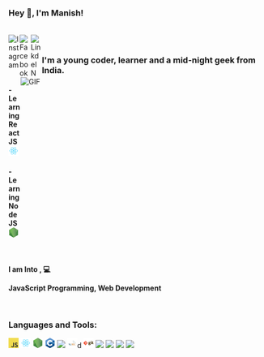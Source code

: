 <!--
**manish-kushwah/manish-kushwah** is a ✨ _special_ ✨ repository because its `README.md` (this file) appears on your GitHub profile.

Here are some ideas to get you started:

- 🔭 I’m currently working on ...
- 🌱 I’m currently learning ...
- 👯 I’m looking to collaborate on ...
- 🤔 I’m looking for help with ...
- 💬 Ask me about ...
- 📫 How to reach me: ...
- 😄 Pronouns: ...
- ⚡ Fun fact: ...
-->


### Hey 👋, I'm Manish! 

<br/>
<a href="https://www.instagram.com/maniish_kushwah/">
  <img align="left" alt="Instagram" width="22px" src="https://cdn.jsdelivr.net/npm/simple-icons@v3/icons/instagram.svg" />
</a>
<a href="https://www.facebook.com/manikushwah.9">
  <img align="left" alt="Facebook" width="22px" src="https://cdn.jsdelivr.net/npm/simple-icons@3.1.0/icons/facebook.svg" />
</a>
<a href="https://www.linkedin.com/in/manishkushwah758/">
  <img align="left" alt="LinkdeIN" width="22px" src="https://cdn.jsdelivr.net/npm/simple-icons@v3/icons/linkedin.svg" />
</a>

<br />
<img align="right" alt="GIF" width="480" height="280" src="https://media.giphy.com/media/USV0ym3bVWQJJmNu3N/giphy.gif" />

### I'm a young coder, learner and a mid-night geek from India.

#### -  Learning ReactJS <code><img height="20" src="https://raw.githubusercontent.com/github/explore/80688e429a7d4ef2fca1e82350fe8e3517d3494d/topics/react/react.png"></code>
#### -  Learning NodeJS <code><img height="20" src="https://raw.githubusercontent.com/github/explore/80688e429a7d4ef2fca1e82350fe8e3517d3494d/topics/nodejs/nodejs.png"></code>

<br />

**I am Into , 💻**

**JavaScript Programming, Web Development**

<br />

### Languages and Tools:

<code><img height="20" src="https://raw.githubusercontent.com/github/explore/80688e429a7d4ef2fca1e82350fe8e3517d3494d/topics/javascript/javascript.png"></code>
<code><img height="20" src="https://raw.githubusercontent.com/github/explore/80688e429a7d4ef2fca1e82350fe8e3517d3494d/topics/react/react.png"></code>
<code><img height="20" src="https://raw.githubusercontent.com/github/explore/80688e429a7d4ef2fca1e82350fe8e3517d3494d/topics/nodejs/nodejs.png"></code>
<code><img height="20" src="https://raw.githubusercontent.com/github/explore/80688e429a7d4ef2fca1e82350fe8e3517d3494d/topics/cpp/cpp.png"></code>
<code><img height="20" src="https://e7.pngegg.com/pngimages/28/601/png-clipart-sql-logo-illustration-microsoft-azure-sql-database-microsoft-sql-server-database-blue-text-thumbnail.png"></code>
<code><img height="20" src="https://raw.githubusercontent.com/github/explore/80688e429a7d4ef2fca1e82350fe8e3517d3494d/topics/mysql/mysql.png"></code>d
<code><img height="20" src="https://raw.githubusercontent.com/github/explore/80688e429a7d4ef2fca1e82350fe8e3517d3494d/topics/git/git.png"></code>
<code><img height="20" src="https://www.w3.org/html/logo/downloads/HTML5_Logo_512.png"></code>
<code><img height="20" src="https://cdn.clipart.email/2483a64ba9ab3f2b415e8b96a048ea33_bootstrap-social-media-icons-html-css-js-logo-png-image-with-_840-859.png"></code>
<code><img height="20" src="https://www.pragimtech.com/wp-content/uploads/2019/04/MSSQLServer.png"></code>
<code><img height="20" src="https://upload.wikimedia.org/wikipedia/commons/thumb/e/ee/.NET_Core_Logo.svg/1200px-.NET_Core_Logo.svg.png"></code>
<br />
